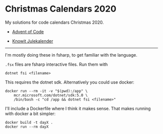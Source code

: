 # Christmas Calendars 2020

My solutions for code calendars Christmas 2020.

* [Advent of Code](https://adventofcode.com/2020)

* [Knowit Julekalender](https://julekalender.knowit.no/)

---

I'm mostly doing these in fsharp, to get familiar with the language.

`.fsx` files are fsharp interactive files.
Run them with

```console
dotnet fsi <filename>
```

This requires the dotnet sdk.
Alternatively you could use docker:

```console
docker run --rm -it -v "$(pwd):/app" \
	mcr.microsoft.com/dotnet/sdk:5.0 \
	/bin/bash -c "cd /app && dotnet fsi <filename>"
```

I'll include a Dockerfile where I think it makes sense.
That makes running with docker a bit simpler:

```console
docker build -t dayX .
docker run --rm dayX
```

